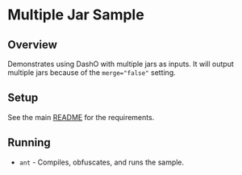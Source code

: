 # Multiple Jar Sample

## Overview

Demonstrates using DashO with multiple jars as inputs.
It will output multiple jars because of the `merge="false"` setting.

## Setup

See the main [README](../README.md) for the requirements.

## Running

* `ant` - Compiles, obfuscates, and runs the sample.